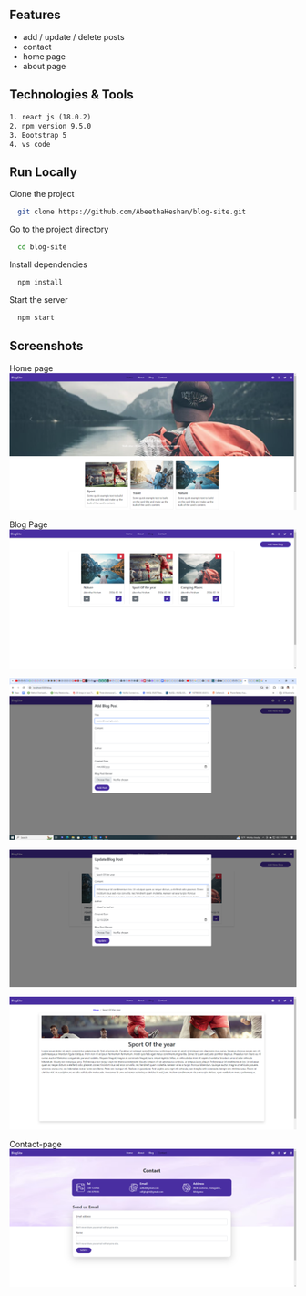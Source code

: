 ## Features

- add / update / delete posts
- contact
- home page
- about page

## Technologies & Tools

    1. react js (18.0.2)
    2. npm version 9.5.0
    3. Bootstrap 5
    4. vs code

## Run Locally

Clone the project

```bash
  git clone https://github.com/AbeethaHeshan/blog-site.git
```

Go to the project directory

```bash
  cd blog-site
```

Install dependencies

```bash
  npm install
```

Start the server

```bash
  npm start
```

## Screenshots

Home page
![App Screenshot](<https://raw.githubusercontent.com/AbeethaHeshan/blog-site/main/src/assets/images/readmeAssets/Screenshot%20(172).png>)

Blog Page
![App Screenshot](<https://raw.githubusercontent.com/AbeethaHeshan/blog-site/main/src/assets/images/readmeAssets/Screenshot%20(169).png>)

![App Screenshot](<https://raw.githubusercontent.com/AbeethaHeshan/blog-site/main/src/assets/images/readmeAssets/Screenshot%20(168).png>)

![App Screenshot](<https://raw.githubusercontent.com/AbeethaHeshan/blog-site/main/src/assets/images/readmeAssets/Screenshot%20(170).png>)

![App Screenshot](<https://raw.githubusercontent.com/AbeethaHeshan/blog-site/main/src/assets/images/readmeAssets/Screenshot%20(171).png>)

Contact-page
![App Screenshot](<https://raw.githubusercontent.com/AbeethaHeshan/blog-site/main/src/assets/images/readmeAssets/Screenshot%20(173).png?token=GHSAT0AAAAAACLH26ZCNA5TJZFADNB3ARQAZOPEGJA>)
